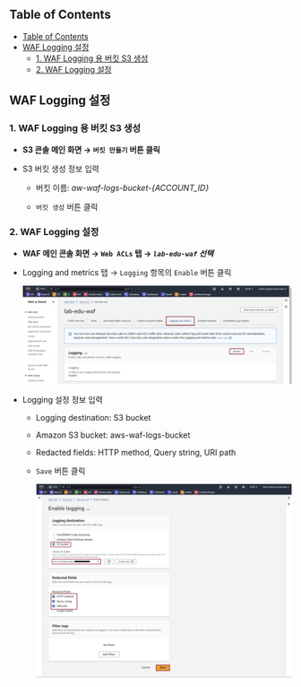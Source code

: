 ## Table of Contents
- [Table of Contents](#table-of-contents)
- [WAF Logging 설정](#waf-logging-설정)
  - [1. WAF Logging 용 버킷 S3 생성](#1-waf-logging-용-버킷-s3-생성)
  - [2. WAF Logging 설정](#2-waf-logging-설정)


## WAF Logging 설정

### 1. WAF Logging 용 버킷 S3 생성

- **S3 콘솔 메인 화면 → `버킷 만들기` 버튼 클릭**

- S3 버킷 생성 정보 입력

    - 버킷 이름: *aw-waf-logs-bucket-{ACCOUNT_ID}*

    - `버킷 생성` 버튼 클릭

### 2. WAF Logging 설정

- **WAF 메인 콘솔 화면 → `Web ACLs` 탭 → *`lab-edu-waf` 선택***

- Logging and metrics 탭 → `Logging` 항목의 `Enable` 버튼 클릭

    ![alt text](./img/logging_01.png)

- Logging 설정 정보 입력

    - Logging destination: S3 bucket

    - Amazon S3 bucket: aws-waf-logs-bucket

    - Redacted fields: HTTP method, Query string, URI path

    - `Save` 버튼 클릭

        ![alt text](./img/logging_02.png)